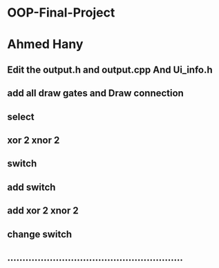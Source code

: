 # OOP-Final-Project
# Ahmed Hany
## Edit the output.h and output.cpp And Ui_info.h
## add all draw gates and Draw connection 
## select 
## xor 2 xnor 2
## switch
## add switch
## add xor 2 xnor 2
## change switch
## ..........................................................
